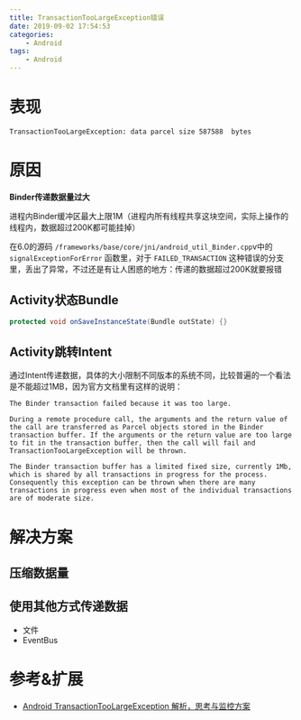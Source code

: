 ```yaml
---
title: TransactionTooLargeException错误
date: 2019-09-02 17:54:53
categories:
	- Android
tags:
	- Android
---
```


# 表现

	TransactionTooLargeException: data parcel size 587588  bytes

# 原因

**Binder传递数据量过大**	

进程内Binder缓冲区最大上限1M（进程内所有线程共享这块空间，实际上操作的线程内，数据超过200K都可能挂掉）

在6.0的源码 `/frameworks/base/core/jni/android_util_Binder.cpp`v中的 `signalExceptionForError` 函数里，对于 `FAILED_TRANSACTION` 这种错误的分支里，丢出了异常，不过还是有让人困惑的地方：传递的数据超过200K就要报错

## Activity状态Bundle

```java
protected void onSaveInstanceState(Bundle outState) {}
```

## Activity跳转Intent

通过Intent传递数据，具体的大小限制不同版本的系统不同，比较普遍的一个看法是不能超过1MB，因为官方文档里有这样的说明：

```
The Binder transaction failed because it was too large.

During a remote procedure call, the arguments and the return value of the call are transferred as Parcel objects stored in the Binder transaction buffer. If the arguments or the return value are too large to fit in the transaction buffer, then the call will fail and TransactionTooLargeException will be thrown.

The Binder transaction buffer has a limited fixed size, currently 1Mb, which is shared by all transactions in progress for the process. Consequently this exception can be thrown when there are many transactions in progress even when most of the individual transactions are of moderate size.
```

# 解决方案

## 压缩数据量

## 使用其他方式传递数据

- 文件
- EventBus

# 参考&扩展

- [Android TransactionTooLargeException 解析，思考与监控方案](https://www.jianshu.com/p/044e2c318306)